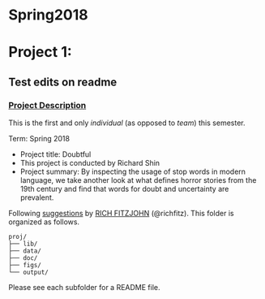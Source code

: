 # Spring2018
# Project 1:
Test edits on readme
----


### [Project Description](doc/)
This is the first and only *individual* (as opposed to *team*) this semester. 

Term: Spring 2018

+ Project title: Doubtful
+ This project is conducted by Richard Shin
+ Project summary: By inspecting the usage of stop words in modern language, we take another look at what defines horror stories from the 19th century and find that words for doubt and uncertainty are prevalent.

Following [suggestions](http://nicercode.github.io/blog/2013-04-05-projects/) by [RICH FITZJOHN](http://nicercode.github.io/about/#Team) (@richfitz). This folder is organized as follows.

```
proj/
├── lib/
├── data/
├── doc/
├── figs/
└── output/
```

Please see each subfolder for a README file.

